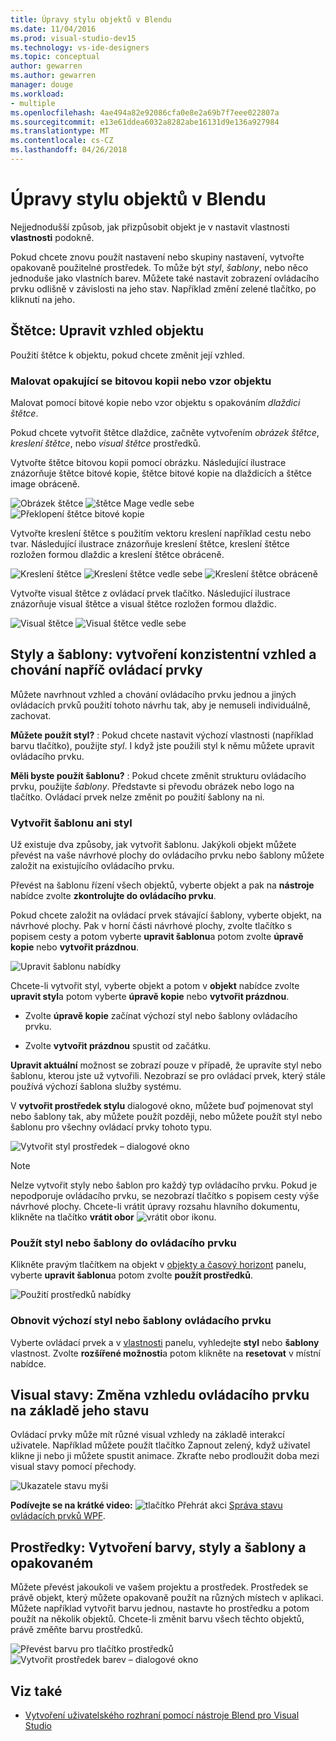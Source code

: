 ```yaml
---
title: Úpravy stylu objektů v Blendu
ms.date: 11/04/2016
ms.prod: visual-studio-dev15
ms.technology: vs-ide-designers
ms.topic: conceptual
author: gewarren
ms.author: gewarren
manager: douge
ms.workload:
- multiple
ms.openlocfilehash: 4ae494a82e92086cfa0e8e2a69b7f7eee022807a
ms.sourcegitcommit: e13e61ddea6032a8282abe16131d9e136a927984
ms.translationtype: MT
ms.contentlocale: cs-CZ
ms.lasthandoff: 04/26/2018
---
```

# <a name="modify-the-style-of-objects-in-blend"></a>Úpravy stylu objektů v Blendu

Nejjednodušší způsob, jak přizpůsobit objekt je v nastavit vlastnosti **vlastnosti** podokně.

Pokud chcete znovu použít nastavení nebo skupiny nastavení, vytvořte opakovaně použitelné prostředek. To může být *styl*, *šablony*, nebo něco jednoduše jako vlastních barev. Můžete také nastavit zobrazení ovládacího prvku odlišně v závislosti na jeho stav. Například změní zelené tlačítko, po kliknutí na jeho.

## <a name="brushes-modify-the-appearance-of-an-object"></a>Štětce: Upravit vzhled objektu

Použití štětce k objektu, pokud chcete změnit její vzhled.

### <a name="paint-a-repeating-image-or-pattern-on-an-object"></a>Malovat opakující se bitovou kopii nebo vzor objektu

Malovat pomocí bitové kopie nebo vzor objektu s opakováním *dlaždici štětce*.

Pokud chcete vytvořit štětce dlaždice, začněte vytvořením *obrázek štětce*, *kreslení štětce*, nebo *visual štětce* prostředků.

Vytvořte štětce bitovou kopii pomocí obrázku. Následující ilustrace znázorňuje štětce bitové kopie, štětce bitové kopie na dlaždicích a štětce image obráceně.

![Obrázek štětce](../designers/media/81f84f56-906d-456b-8288-d77da1e01e31.png) ![štětce Mage vedle sebe](../designers/media/d3782ca8-64da-47a4-a095-c6cdd0fa47a2.png) ![Překlopení štětce bitové kopie](../designers/media/38ae3691-f3f1-4a1e-82ca-c7fa164bf56e.png)

Vytvořte kreslení štětce s použitím vektoru kreslení například cestu nebo tvar. Následující ilustrace znázorňuje kreslení štětce, kreslení štětce rozložen formou dlaždic a kreslení štětce obráceně.

![Kreslení štětce](../designers/media/197666ac-ef57-4c5c-9779-669e991a00a5.png) ![Kreslení štětce vedle sebe](../designers/media/ba09cda3-4cee-40ba-b3d4-edc032158bdc.png) ![Kreslení štětce obráceně](../designers/media/15bf6021-620c-4490-9eae-086153d3f14f.png)

Vytvořte visual štětce z ovládací prvek tlačítko. Následující ilustrace znázorňuje visual štětce a visual štětce rozložen formou dlaždic.

![Visual štětce](../designers/media/fb6c90e0-153c-48fe-b563-e601beac6227.png) ![Visual štětce vedle sebe](../designers/media/e261b99f-7d8f-4d91-bc84-19c7beccc255.png)

## <a name="styles-and-templates-create-a-consistent-look-and-feel-across-controls"></a>Styly a šablony: vytvoření konzistentní vzhled a chování napříč ovládací prvky

Můžete navrhnout vzhled a chování ovládacího prvku jednou a jiných ovládacích prvků použití tohoto návrhu tak, aby je nemuseli individuálně, zachovat.

**Můžete použít styl?** : Pokud chcete nastavit výchozí vlastnosti (například barvu tlačítko), použijte *styl*. I když jste použili styl k němu můžete upravit ovládacího prvku.

**Měli byste použít šablonu?** : Pokud chcete změnit strukturu ovládacího prvku, použijte *šablony*. Představte si převodu obrázek nebo logo na tlačítko. Ovládací prvek nelze změnit po použití šablony na ni.

### <a name="create-a-template-or-style"></a>Vytvořit šablonu ani styl

Už existuje dva způsoby, jak vytvořit šablonu. Jakýkoli objekt můžete převést na vaše návrhové plochy do ovládacího prvku nebo šablony můžete založit na existujícího ovládacího prvku.

Převést na šablonu řízení všech objektů, vyberte objekt a pak na **nástroje** nabídce zvolte **zkontrolujte do ovládacího prvku**.

Pokud chcete založit na ovládací prvek stávající šablony, vyberte objekt, na návrhové plochy. Pak v horní části návrhové plochy, zvolte tlačítko s popisem cesty a potom vyberte **upravit šablonu**a potom zvolte **úpravě kopie** nebo **vytvořit prázdnou**.

![Upravit šablonu nabídky](../designers/media/5ebdb33f-aad2-4c10-a328-5e8b04c56a36.png)

Chcete-li vytvořit styl, vyberte objekt a potom v **objekt** nabídce zvolte **upravit styl**a potom vyberte **úpravě kopie** nebo **vytvořit prázdnou**.

- Zvolte **úpravě kopie** začínat výchozí styl nebo šablony ovládacího prvku.

- Zvolte **vytvořit prázdnou** spustit od začátku.

**Upravit aktuální** možnost se zobrazí pouze v případě, že upravíte styl nebo šablonu, kterou jste už vytvořili. Nezobrazí se pro ovládací prvek, který stále používá výchozí šablona služby systému.

V **vytvořit prostředek stylu** dialogové okno, můžete buď pojmenovat styl nebo šablony tak, aby můžete použít později, nebo můžete použít styl nebo šablonu pro všechny ovládací prvky tohoto typu.

![Vytvořit styl prostředek – dialogové okno](../designers/media/4818ee6a-ce60-4b79-91c8-3b1871829eea.png)

> [!NOTE]
> Nelze vytvořit styly nebo šablon pro každý typ ovládacího prvku. Pokud je nepodporuje ovládacího prvku, se nezobrazí tlačítko s popisem cesty výše návrhové plochy.
> Chcete-li vrátit úpravy rozsahu hlavního dokumentu, klikněte na tlačítko **vrátit obor** ![vrátit obor ikonu](../designers/media/55844eb3-ed98-4f20-aa66-a6f5b23eeb2b.png).

### <a name="apply-a-style-or-template-to-a-control"></a>Použít styl nebo šablony do ovládacího prvku

Klikněte pravým tlačítkem na objekt v [objekty a časový horizont](../designers/creating-a-ui-by-using-blend-for-visual-studio.md#tour-of-the-objects-and-timeline-panel) panelu, vyberte **upravit šablonu**a potom zvolte **použít prostředků**.

![Použití prostředků nabídky](../designers/media/dc12debc-7711-47d9-84ce-10322a384397.png)

### <a name="restore-the-default-style-or-template-of-a-control"></a>Obnovit výchozí styl nebo šablony ovládacího prvku

Vyberte ovládací prvek a v [vlastnosti](../designers/creating-a-ui-by-using-blend-for-visual-studio.md#tour-of-the-properties-panel) panelu, vyhledejte **styl** nebo **šablony** vlastnost. Zvolte **rozšířené možnosti**a potom klikněte na **resetovat** v místní nabídce.

## <a name="visual-states-change-the-appearance-of-a-control-based-on-its-state"></a>Visual stavy: Změna vzhledu ovládacího prvku na základě jeho stavu

Ovládací prvky může mít různé visual vzhledy na základě interakcí uživatele. Například můžete použít tlačítko Zapnout zelený, když uživatel klikne ji nebo ji můžete spustit animace. Zkraťte nebo prodloužit doba mezi visual stavy pomocí přechody.

![Ukazatele stavu myši](../designers/media/a95c671a-5639-40b9-83db-1e6b214330d5.png)

**Podívejte se na krátké video:** ![tlačítko Přehrát akci](../designers/media/bldadminconsoleinitialconfigicon.PNG) [Správa stavu ovládacích prvků WPF](https://www.youtube.com/watch?v=m0PlkF5i6uw).

## <a name="resources-create-colors-styles-and-templates-and-reuse-them-later"></a>Prostředky: Vytvoření barvy, styly a šablony a opakovaném

Můžete převést jakoukoli ve vašem projektu a prostředek. Prostředek se právě objekt, který můžete opakovaně použít na různých místech v aplikaci. Můžete například vytvořit barvu jednou, nastavte ho prostředku a potom použít na několik objektů. Chcete-li změnit barvu všech těchto objektů, právě změňte barvu prostředků.

![Převést barvu pro tlačítko prostředků](../designers/media/89203705-cf66-46e0-b153-52a23cd744f7.png) ![Vytvořit prostředek barev – dialogové okno](../designers/media/6bff8b19-3cd5-41a0-bbf9-ff65532d5aae.png)

## <a name="see-also"></a>Viz také

- [Vytvoření uživatelského rozhraní pomocí nástroje Blend pro Visual Studio](../designers/creating-a-ui-by-using-blend-for-visual-studio.md)